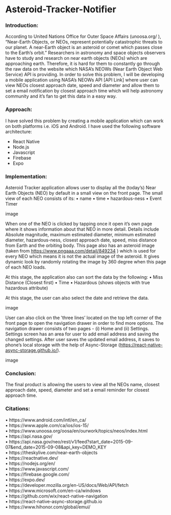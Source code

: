 # Asteroid-Tracker-Notifier

<h3>Introduction:</h3>
According to United Nations Office for Outer Space Affairs (unoosa.org/ ), “Near-Earth Objects, or NEOs, represent
potentially catastrophic threats to our planet. A near-Earth object is an asteroid or comet which passes close to
the Earth’s orbit.” Researchers in astronomy and space objects observers have to study and research on near earth
objects (NEOs) which are approaching earth. Therefore, it is hard for them to constantly go through the raw data
on the website which NASA’s NEOWs (Near Earth Object Web Service) API is providing. In order to solve this
problem, I will be developing a mobile application using NASA’s NEOWs API [API Link] where user can view NEOs
closest approach date, speed and diameter and allow them to set a email notification by closest approach time which
will help astronomy community and it’s fan to get this data in a easy way.

<h3>Approach:</h3>
I have solved this problem by creating a mobile application which can work on both platforms i.e. iOS and Android.
I have used the following software architecture: <br>
<ul>
  <li>React Native</li>
  <li>Node.js</li>
  <li>Javascript</li>
  <li>Firebase</li>
  <li>Expo</li>
</ul>


<h3>Implementation:</h3>
Asteroid Tracker application allows user to display all the (today’s) Near Earth Objects (NEO) by default in a small
view on the front page. The small view of each NEO consists of its:
• name
• time
• hazardous-ness
• Event Timer

image

When one of the NEO is clicked by tapping once it open it’s own page where it shows information about that NEO
in more detail. Details include Absolute magnitude, maximum estimated diameter, minimum estimated diameter,
hazardous-ness, closest approach date, speed, miss distance from Earth and the orbiting body. This page also has
an asteroid image (taken from https://www.pngaaa.com/detail/849234 ) which is used for every NEO which means
it is not the actual image of the asteroid. It gives dynamic look by randomly rotating the image by 360 degree when
this page of each NEO loads.


At this stage, the application also can sort the data by the following:
• Miss Distance (Closest first)
• Time
• Hazardous (shows objects with true hazardous attribute)

At this stage, the user can also select the date and retrieve the data. 

image 


User can also click on the ’three lines’ located on the top left corner of the front page to open the navigation drawer
in order to find more options. The navigation drawer consists of two pages - (i) Home and (ii) Settings. Settings screen
has an area for user to add email address and saving the changed settings. After user saves the updated email address,
it saves to phone’s local storage with the help of Async-Storage (https://react-native-async-storage.github.io/).


image 



<h3>Conclusion:</h3>
The final product is allowing the users to view all the NEOs name, closest approach date, speed, diameter and set a
email reminder for closest approach time.


<h3>Citations:</h3>
• https://www.android.com/intl/en_ca/ </br>
• https://www.apple.com/ca/ios/ios-15/</br>
• https://www.unoosa.org/oosa/en/ourwork/topics/neos/index.html</br>
• https://api.nasa.gov/</br>
• https://api.nasa.gov/neo/rest/v1/feed?start_date=2015-09-07&end_date=2015-09-08&api_key=DEMO_KEY</br>
• https://theskylive.com/near-earth-objects</br>
• https://reactnative.dev/</br>
• https://nodejs.org/en/</br>
• https://www.javascript.com/</br>
• https://firebase.google.com/</br>
• https://expo.dev/</br>
• https://developer.mozilla.org/en-US/docs/Web/API/fetch</br>
• https://www.microsoft.com/en-ca/windows</br>
• https://github.com/wix/react-native-navigation</br>
• https://react-native-async-storage.github.io</br>
• https://www.hihonor.com/global/emui/
